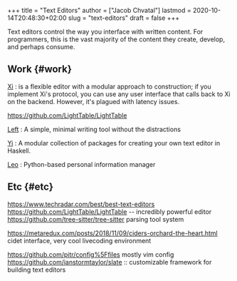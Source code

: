 +++
title = "Text Editors"
author = ["Jacob Chvatal"]
lastmod = 2020-10-14T20:48:30+02:00
slug = "text-editors"
draft = false
+++

Text editors control the way you interface with written content. For programmers, this is the vast majority of the content they create, develop, and perhaps consume.


## Work {#work}

[Xi](https://github.com/xi-editor/xi-editor)
: is a flexible editor with a modular approach to construction; if you implement Xi's protocol, you can use any user interface that calls back to Xi on the backend. However, it's plagued with latency issues.

<https://github.com/LightTable/LightTable>

[Left](https://github.com/hundredrabbits/Left)
: A simple, minimal writing tool without the distractions

[Yi](https://github.com/yi-editor/yi)
: A modular collection of packages for creating your own text editor in Haskell.

[Leo](https://github.com/leo-editor/leo-editor)
: Python-based personal information manager


## Etc {#etc}

<https://www.techradar.com/best/best-text-editors>
<https://github.com/LightTable/LightTable> -- incredibly powerful editor
<https://github.com/tree-sitter/tree-sitter> parsing tool system

<https://metaredux.com/posts/2018/11/09/ciders-orchard-the-heart.html> cidet
interface, very cool livecoding environment

<https://github.com/pitr/config%5Ffiles> mostly vim config
<https://github.com/ianstormtaylor/slate> :: customizable framework for building text editors
